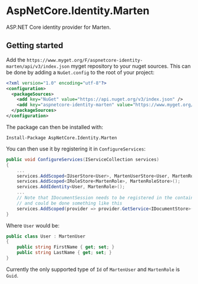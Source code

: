 # AspNetCore.Identity.Marten
ASP.NET Core identity provider for Marten.

## Getting started
Add the `https://www.myget.org/F/aspnetcore-identity-marten/api/v3/index.json` myget repository to your nuget sources. This can be done by adding a `NuGet.config` to the root of your project:

```xml
<?xml version="1.0" encoding="utf-8"?>
<configuration>
  <packageSources>
    <add key="NuGet" value="https://api.nuget.org/v3/index.json" />
    <add key="aspnetcore-identity-marten" value="https://www.myget.org/F/aspnetcore-identity-marten/api/v3/index.json" />
  </packageSources>
</configuration>
```
    
The package can then be installed with:

    Install-Package AspNetCore.Identity.Marten
    
You can then use it by registering it in `ConfigureServices`:

```csharp    
public void ConfigureServices(IServiceCollection services)
{
    ...
    services.AddScoped<IUserStore<User>, MartenUserStore<User, MartenRole>>();
    services.AddScoped<IRoleStore<MartenRole>, MartenRoleStore>();
    services.AddIdentity<User, MartenRole>();
    ...
    // Note that IDocumentSession needs to be registered in the container as well
    // and could be done something like this
    services.AddScoped(provider => provider.GetService<IDocumentStore>().LightweightSession());
}
```

Where `User` would be:

```csharp
public class User : MartenUser
{
    public string FirstName { get; set; }
    public string LastName { get; set; }
}
```
     
Currently the only supported type of `Id` of `MartenUser` and `MartenRole` is `Guid`.